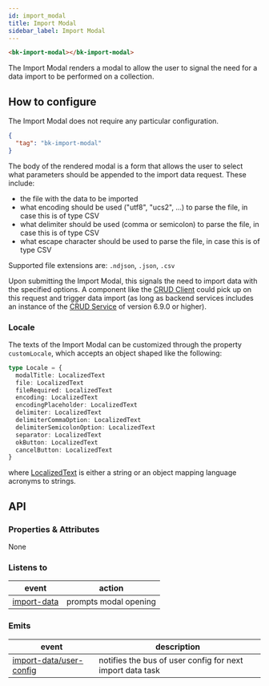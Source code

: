 ```yaml
---
id: import_modal
title: Import Modal
sidebar_label: Import Modal
---
```


<!--
WARNING: this file was automatically generated by Mia-Platform Doc Aggregator.
DO NOT MODIFY IT BY HAND.
Instead, modify the source file and run the aggregator to regenerate this file.
-->

<!--
WARNING:
This file is automatically generated. Please edit the 'README' file of the corresponding component and run `yarn copy:docs`
-->

[crud-service]: /runtime_suite/crud-service/10_overview_and_usage.md

[import-data]: /microfrontend-composer/back-kit/70_events.md#import-data
[import-data/user-config]: /microfrontend-composer/back-kit/70_events.md#import-data---user-config

[bk-crud-client]: /microfrontend-composer/back-kit/60_components/100_crud_client.md

[localized-text]: /microfrontend-composer/back-kit/40_core_concepts.md#localization-and-i18n



```html
<bk-import-modal></bk-import-modal>
```

The Import Modal renders a modal to allow the user to signal the need for a data import to be performed on a collection.

## How to configure

The Import Modal does not require any particular configuration.

```json
{
  "tag": "bk-import-modal"
}
```

The body of the rendered modal is a form that allows the user to select what parameters should be appended to the import data request. These include:
  - the file with the data to be imported
  - what encoding should be used ("utf8",  "ucs2", ...) to parse the file, in case this is of type CSV
  - what delimiter should be used (comma or semicolon) to parse the file, in case this is of type CSV
  - what escape character should be used to parse the file, in case this is of type CSV

Supported file extensions are: `.ndjson`, `.json`, `.csv`


Upon submitting the Import Modal, this signals the need to import data with the specified options.
A component like the [CRUD Client][bk-crud-client] could pick up on this request and trigger data import (as long as backend services includes an instance of the [CRUD Service][crud-service] of version 6.9.0 or higher).

### Locale

The texts of the Import Modal can be customized through the property `customLocale`, which accepts an object shaped like the following:

```typescript
type Locale = {
  modalTitle: LocalizedText
  file: LocalizedText
  fileRequired: LocalizedText
  encoding: LocalizedText
  encodingPlaceholder: LocalizedText
  delimiter: LocalizedText
  delimiterCommaOption: LocalizedText
  delimiterSemicolonOption: LocalizedText
  separator: LocalizedText
  okButton: LocalizedText
  cancelButton: LocalizedText
}
```

where [LocalizedText][localized-text] is either a string or an object mapping language acronyms to strings.


## API

### Properties & Attributes

None

### Listens to

| event         | action                |
| ------------- | --------------------- |
| [import-data] | prompts modal opening |

### Emits

| event                     | description                                               |
| ------------------------- | --------------------------------------------------------- |
| [import-data/user-config] | notifies the bus of user config for next import data task |
